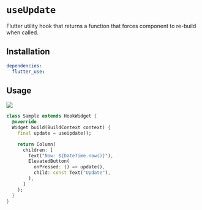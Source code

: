 # `useUpdate`

Flutter utility hook that returns a function that forces component to re-build when called.

## Installation

```yaml
dependencies:
  flutter_use: 
```

## Usage

[![](https://img.shields.io/badge/demo-%20%20%20%F0%9F%9A%80-green.svg)](https://dartpad.dev/?id=27a74d481219749f532776a8e73f3464&null_safety=true)

```dart
class Sample extends HookWidget {
  @override
  Widget build(BuildContext context) {
    final update = useUpdate();

    return Column(
      children: [
        Text("Now: ${DateTime.now()}"),
        ElevatedButton(
          onPressed: () => update(),
          child: const Text("Update"),
        ),
      ]
    );
  }
}
```
